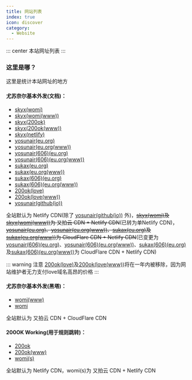 ```yaml
---
title: 网站列表
index: true
icon: discover
category:
  - Website
---
```


::: center
本站网址列表
:::

### 这里是哪？

这里是统计本站网址的地方

#### 尤苏奈尔基本外发(文档)：
 - [skyx(womi)](https://skyx.womi.ltd)
 - [skyx(womi(www))](https://www.skyx.womi.ltd)
 - [skyx(200ok)](https://skyx.200ok.work)
 - [skyx(200ok(www))](https://www.skyx.200ok.work)
 - [skyx(netlify)](https://skyx-main.netlify.app)
 - [yosunair(eu.org)](https://yosunair.eu.org)
 - [yosunair(eu.org(www))](https://www.yosunair.eu.org)
 - [yosunair(606)(eu.org)](https://yosunair606.eu.org)
 - [yosunair(606)(eu.org(www))](https://www.yosunair606.eu.org)
 - [sukax(eu.org)](https://sukax.eu.org)
 - [sukax(eu.org(www))](https://www.sukax.eu.org)
 - [sukax(606)(eu.org)](https://sukax606.eu.org)
 - [sukax(606)(eu.org(www))](https://www.sukax606.eu.org)
 - [200ok(love)](https://200ok.love)
 - [200ok(love(www))](https://www.200ok.love)
 - [yosunair(github(io))](https://yosunair.github.io)

全站默认为 Netlify CDN(除了 [yosunair(github(io))](https://yosunair.github.io) 外)，~~[skyx(womi)](https://skyx.womi.ltd)及[skyx(womi(www))](https://www.skyx.womi.ltd)为 又拍云 CDN + Netlify CDN~~(已转为单Netlify CDN)，~~[yosunair(eu.org)](https://yosunair.eu.org)、[yosunair(eu.org(www))](https://www.yosunair.eu.org)、[sukax(eu.org)](https://sukax.eu.org)及[sukax(eu.org(www))](https://www.sukax.eu.org)为 CloudFlare CDN + Netlify CDN~~(已变更为[yosunair(606)(eu.org)](https://yosunair606.eu.org)、[yosunair(606)(eu.org(www))](https://www.yosunair606.eu.org)、[sukax(606)(eu.org)](https://sukax606.eu.org)及[sukax(606)(eu.org(www))](https://www.sukax606.eu.org)为 CloudFlare CDN + Netlify CDN)

::: warning 注意
[200ok(love)](https://200ok.love)及[200ok(love(www))](https://www.200ok.love)将在一年内被移除，因为网站维护者无力支付love域名高昂的价格
:::

#### 尤苏奈尔基本外发(黑塔)：
 - [womi(www)](https://www.womi.ltd)
 - [womi](https://womi.ltd)

全站默认为 又拍云 CDN + CloudFlare CDN

#### 200OK Working(用于规则跳转)：
 - [200ok](https://200ok.work)
 - [200ok(www)](https://www.200ok.work)
 - [womi(s)](https://s.womi.ltd)

全站默认为 Netlify CDN，womi(s)为 又拍云 CDN + Netlify CDN
